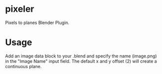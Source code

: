 # pixeler
Pixels to planes Blender Plugin.

# Usage
Add an image data block to your .blend and specify the name (image.png) in the "Image Name" input field. The default x and y offset (2) will create a continuous plane.
